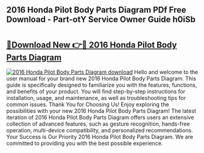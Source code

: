 ## 2016 Honda Pilot Body Parts Diagram PDf Free Download - Part-otY Service Owner Guide h0iSb

# <h2><a href="http://dfo2ci.blite.top/?on=2016+Honda+Pilot+Body+Parts+Diagram">🔗Download New 👉🔴 2016 Honda Pilot Body Parts Diagram</a></h2>

[![2016 Honda Pilot Body Parts Diagram download](https://i.imgur.com/lujVjoI.png)](http://dfo2ci.blite.top/?on=2016+Honda+Pilot+Body+Parts+Diagram)
Hello and welcome to the user manual for your brand new 2016 Honda Pilot Body Parts Diagram. This guide is specifically designed to familiarize you with the features, functions, and benefits of your product. You will find step-by-step instructions for installation, usage, and maintenance, as well as troubleshooting tips for common issues. Thank You for Choosing Us! Enjoy exploring the possibilities with your new 2016 Honda Pilot Body Parts Diagram! The latest iteration of 2016 Honda Pilot Body Parts Diagram offers users an extensive collection of advanced features, such as gesture recognition, hands-free operation, multi-device compatibility, and personalized recommendations. Your Success is Our Priority 2016 Honda Pilot Body Parts Diagram. We are committed to providing you with the best possible experience.
